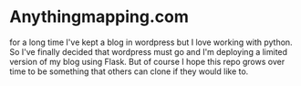 # Anythingmapping.com
for a long time I've kept a blog in wordpress but I love working with python. So I've finally decided that wordpress must go and I'm deploying a limited version of my blog using Flask. But of course I hope this repo grows over time to be something that others can clone if they would like to.
